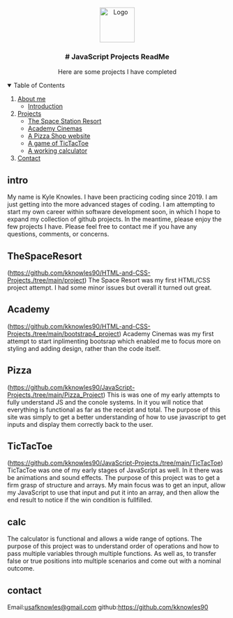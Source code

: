 <br />
<p align="center">
  <a href="https://github.com/othneildrew/Best-README-Template">
    <img src="images/logo.png" alt="Logo" width="80" height="80">
  </a>

  <h3 align="center"># JavaScript Projects ReadMe</h3>
  
  <p align="center">
    Here are some projects I have completed
  
 <details open="open">
  <summary>Table of Contents</summary>
  <ol>
    <li>
      <a href="#About me">About me</a>
      <ul>
        <li><a href="#intro">Introduction</a></li>
      </ul>
    </li>
    <li>
      <a href="#Projects">Projects</a>
      <ul>
        <li><a href="#TheSpaceResort">The Space Station Resort</a></li>
        <li><a href="#Academy">Academy Cinemas</a></li>
        <li><a href="#Pizza">A Pizza Shop website</a></li>
        <li><a href="#TicTacToe">A game of TicTacToe</a></li>
        <li><a href="#calc">A working calculator</a></li>
      </ul>
      <li><a href="#contact">Contact</a></li>
  </ol>
</details>
  
 ## intro 
  
  My name is Kyle Knowles. I have been practicing coding since 2019. I am just getting into the more advanced stages of coding.
  I am attempting to start my own career within software development soon, in which I hope to expand my collection of github projects. In the meantime, please enjoy the few projects I have. Please feel free to contact me if you have any questions, comments, or concerns.
  
  ## TheSpaceResort
  (https://github.com/kknowles90/HTML-and-CSS-Projects./tree/main/project)
  The Space Resort was my first HTML/CSS project attempt. I had some minor issues but overall it turned out great. 
  
  ## Academy
  (https://github.com/kknowles90/HTML-and-CSS-Projects./tree/main/bootstrap4_project)
  Academy Cinemas was my first attempt to start inplimenting bootsrap which enabled me to focus more on styling and adding design, rather than the code itself.
  
  ## Pizza
  (https://github.com/kknowles90/JavaScript-Projects./tree/main/Pizza_Project)
  This is was one of my early attempts to fully understand JS and the conole systems. In it you will notice that everything is functional as far as the receipt and total.
  The purpose of this site was simply to get a better understanding of how to use javascript to get inputs and display them correctly back to the user.
  
  ## TicTacToe
  (https://github.com/kknowles90/JavaScript-Projects./tree/main/TicTacToe)
  TicTacToe was one of my early stages of JavaScript as well. In it there was be animations and sound effects. The purpose of this project was to get a firm grasp of structure
  and arrays. My main focus was to get an input, allow my JavaScript to use that input and put it into an array, and then allow the end result to notice if the win condition
  is fullfilled.
  
  ## calc
  The calculator is functional and allows a wide range of options. The purpose of this project was to understand order of operations and how to pass multiple variables through
  multiple functions. As well as, to transfer false or true positions into multiple scenarios and come out with a nominal outcome.
  
 ## contact
  
  Email:usafknowles@gmail.com
  github:https://github.com/kknowles90
